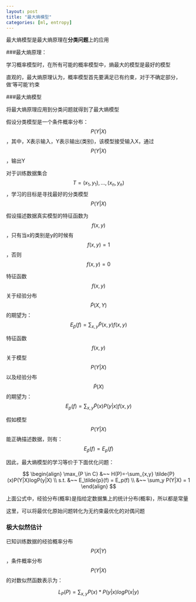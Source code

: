 ```yaml
---
layout: post
title: "最大熵模型"
categories: [ml, entropy]
---
```


最大熵模型是最大熵原理在**分类问题**上的应用

###最大熵原理：

学习概率模型时，在所有可能的概率模型中，熵最大的模型是最好的模型

直观的，最大熵原理认为，概率模型首先要满足已有约束，对于不确定部分，做‘等可能’约束

###最大熵模型

将最大熵原理应用到分类问题就得到了最大熵模型

假设分类模型是一个条件概率分布： $$ P(Y | X) $$ ，其中，X表示输入，Y表示输出(类别)，该模型接受输入X，通过 $$P(Y | X)$$ ，输出Y

对于训练数据集合 $$T={(x_1 , y_1 ),...,(x_n , y_n )}$$ ，学习的目标是寻找最好的分类模型 $$P(Y|X)$$

假设描述数据真实模型的特征函数为$$f(x,y)$$，只有当x的类别是y的时候有$$f(x,y)=1$$，否则$$f(x,y)=0$$

特征函数$$f(x,y)$$关于经验分布$$\tilde{P}(X,Y)$$的期望为： $$E_\tilde{p}(f) = \sum_{x,y} \tilde{P}(x,y)f(x,y) $$

特征函数$$f(x,y)$$关于模型$$P(Y|X)$$以及经验分布$$\tilde{P}(X)$$的期望为： $$E_p(f) = \sum_{x,y} \tilde{P}(x)P(y|x)f(x,y) $$

假如模型$$P(Y|X)$$能正确描述数据，则有： $$E_\tilde{p} (f) = E_p (f)$$

因此，最大熵模型的学习等价于下面优化问题：

$$
\begin{align}
\max_{P \in C} &~~ H(P)=-\sum_{x,y} \tilde{P}(x)P(Y|X)logP(y|X) \\
s.t. &~~ E_\tilde{p}(f) = E_p(f) \\
     &~~ \sum_y P(Y|X) = 1
\end{align}
$$

上面公式中，经验分布(概率)是指给定数据集上的统计分布(概率)，所以都是常量

这里，可以将最优化原始问题转化为无约束最优化的对偶问题

### 极大似然估计

已知训练数据的经验概率分布$$P(X|Y)$$，条件概率分布$$P(Y|X)$$的对数似然函数表示为：

$$
L_P (P) = \sum_{x,y} P(x)*P(y|x)logP(x|y)
$$

